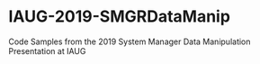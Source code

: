 # IAUG-2019-SMGRDataManip
Code Samples from the 2019 System Manager Data Manipulation Presentation at IAUG
